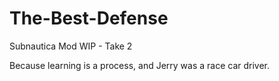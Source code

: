 # The-Best-Defense
Subnautica Mod WIP - Take 2

Because learning is a process, and Jerry was a race car driver.
